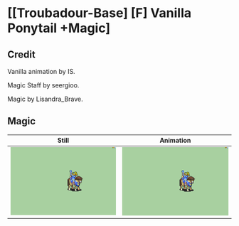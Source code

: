 # [\[Troubadour-Base\] \[F\] Vanilla Ponytail +Magic]

## Credit

Vanilla animation by IS.

Magic Staff by seergioo.

Magic by Lisandra_Brave.
	
## Magic

| Still | Animation |
| :---: | :-------: |
| ![Magic still](./Magic_000.png) | ![Magic animation](./Magic.gif) |
